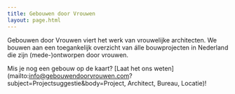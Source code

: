 ```yaml
---
title: Gebouwen door Vrouwen
layout: page.html
---
```

Gebouwen door Vrouwen viert het werk van vrouwelijke architecten. We bouwen aan een toegankelijk overzicht van álle bouwprojecten in Nederland die zijn (mede-)ontworpen door vrouwen.

Mis je nog een gebouw op de kaart? [Laat het ons weten](mailto:info@gebouwendoorvrouwen.com?subject=Projectsuggestie&body=Project, Architect, Bureau, Locatie)!
